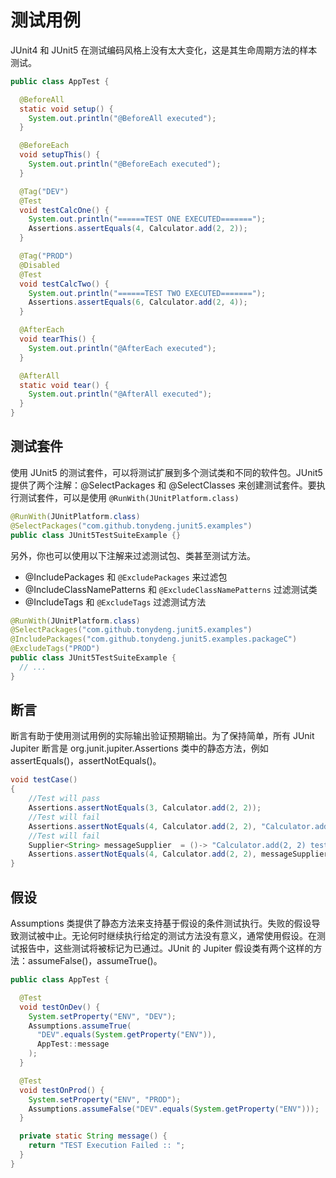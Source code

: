 # 测试用例

JUnit4 和 JUnit5 在测试编码风格上没有太大变化，这是其生命周期方法的样本测试。

```java
public class AppTest {

  @BeforeAll
  static void setup() {
    System.out.println("@BeforeAll executed");
  }

  @BeforeEach
  void setupThis() {
    System.out.println("@BeforeEach executed");
  }

  @Tag("DEV")
  @Test
  void testCalcOne() {
    System.out.println("======TEST ONE EXECUTED=======");
    Assertions.assertEquals(4, Calculator.add(2, 2));
  }

  @Tag("PROD")
  @Disabled
  @Test
  void testCalcTwo() {
    System.out.println("======TEST TWO EXECUTED=======");
    Assertions.assertEquals(6, Calculator.add(2, 4));
  }

  @AfterEach
  void tearThis() {
    System.out.println("@AfterEach executed");
  }

  @AfterAll
  static void tear() {
    System.out.println("@AfterAll executed");
  }
}
```

## 测试套件

使用 JUnit5 的测试套件，可以将测试扩展到多个测试类和不同的软件包。JUnit5 提供了两个注解：@SelectPackages 和 @SelectClasses 来创建测试套件。要执行测试套件，可以是使用 `@RunWith(JUnitPlatform.class)`

```java
@RunWith(JUnitPlatform.class)
@SelectPackages("com.github.tonydeng.junit5.examples")
public class JUnit5TestSuiteExample {}
```

另外，你也可以使用以下注解来过滤测试包、类甚至测试方法。

- @IncludePackages 和 `@ExcludePackages` 来过滤包
- @IncludeClassNamePatterns 和 `@ExcludeClassNamePatterns` 过滤测试类
- @IncludeTags 和 `@ExcludeTags` 过滤测试方法

```java
@RunWith(JUnitPlatform.class)
@SelectPackages("com.github.tonydeng.junit5.examples")
@IncludePackages("com.github.tonydeng.junit5.examples.packageC")
@ExcludeTags("PROD")
public class JUnit5TestSuiteExample {
  // ...
}
```

## 断言

断言有助于使用测试用例的实际输出验证预期输出。为了保持简单，所有 JUnit Jupiter 断言是 org.junit.jupiter.Assertions 类中的静态方法，例如 assertEquals()，assertNotEquals()。

```java
void testCase()
{
    //Test will pass
    Assertions.assertNotEquals(3, Calculator.add(2, 2));
    //Test will fail
    Assertions.assertNotEquals(4, Calculator.add(2, 2), "Calculator.add(2, 2) test failed");
    //Test will fail
    Supplier<String> messageSupplier  = ()-> "Calculator.add(2, 2) test failed";
    Assertions.assertNotEquals(4, Calculator.add(2, 2), messageSupplier);
}
```

## 假设

Assumptions 类提供了静态方法来支持基于假设的条件测试执行。失败的假设导致测试被中止。无论何时继续执行给定的测试方法没有意义，通常使用假设。在测试报告中，这些测试将被标记为已通过。JUnit 的 Jupiter 假设类有两个这样的方法：assumeFalse()，assumeTrue()。

```java
public class AppTest {

  @Test
  void testOnDev() {
    System.setProperty("ENV", "DEV");
    Assumptions.assumeTrue(
      "DEV".equals(System.getProperty("ENV")),
      AppTest::message
    );
  }

  @Test
  void testOnProd() {
    System.setProperty("ENV", "PROD");
    Assumptions.assumeFalse("DEV".equals(System.getProperty("ENV")));
  }

  private static String message() {
    return "TEST Execution Failed :: ";
  }
}
```
